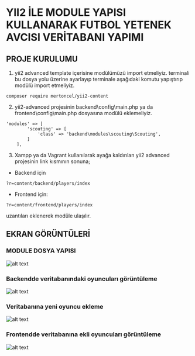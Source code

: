 # YII2 İLE MODULE YAPISI KULLANARAK FUTBOL YETENEK AVCISI VERİTABANI YAPIMI

## PROJE KURULUMU
1. yii2 advanced template içerisine modülümüzü import etmeliyiz. terminali bu dosya yolu üzerine ayarlayıp terminale aşağıdaki komutu yapıştırıp modülü import etmeliyiz.
```
composer require mertoncel/yii2-content
```

2. yii2-advanced projesinin backend\config\main.php ya da  frontend\config\main.php dosyasına modülü eklemeliyiz.

```
'modules' => [
        'scouting' => [
            'class' => 'backend\modules\scouting\Scouting',
        ]
    ],
```    
3. Xampp ya da Vagrant kullanılarak ayağa kaldırılan yii2 advanced projesinin link kısmının sonuna;
* Backend için
```
?r=content/backend/players/index
```

* Frontend için:
```
?r=content/frontend/players/index
```

uzantıları eklenerek modüle ulaşılır. 

## EKRAN GÖRÜNTÜLERİ

### MODULE DOSYA YAPISI
![alt text](https://i.imgur.com/DCeIvcE.png)
### Backendde veritabanındaki oyuncuları görüntüleme
![alt text](https://i.imgur.com/ESAitNT.png)
### Veritabanına yeni oyuncu ekleme
![alt text](https://i.imgur.com/PN5D02i.png)
### Frontendde veritabanına ekli oyuncuları görüntüleme
![alt text](https://i.imgur.com/oP5hjGR.png)
